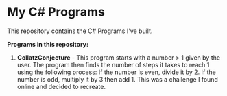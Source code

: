 <h1>My C# Programs</h1>
<p>This repository contains the C# Programs I've built.</p>
<p><b>Programs in this repository:</b></p>
<ol>
  <li><b>CollatzConjecture</b> - This program starts with a number > 1 given by the user. The program then finds the number of steps it takes to reach 1 using the following process: If the number is even, divide it by 2. If the number is odd, multiply it by 3 then add 1. This was a challenge I found online and decided to recreate.</li>
</ol>  
